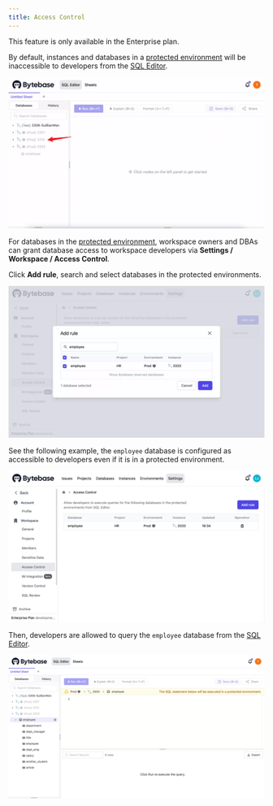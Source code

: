 ```yaml
---
title: Access Control
---
```


<hint-block type="info">

This feature is only available in the Enterprise plan.

</hint-block>

By default, instances and databases in a [protected environment](/docs/administration/environment-policy/tier) will be inaccessible to developers from the [SQL Editor](/docs/sql-editor/overview).

![editor-inaccessible](/static/docs/administration//access-control/access-control-editor-inaccessible.webp)

For databases in the [protected environment](/docs/administration/environment-policy/tier), workspace owners and DBAs can grant database access to workspace developers via **Settings / Workspace / Access Control**.

Click **Add rule**, search and select databases in the protected environments.

![setting-add-rule](/static/docs/administration//access-control/access-control-add-rule.webp)

See the following example, the `employee` database is configured as accessible to developers even if it is in a protected environment.

![setting](/static/docs/administration/access-control/access-control-settings.webp)

Then, developers are allowed to query the `employee` database from the [SQL Editor](/docs/sql-editor/overview). 

![editor-accessible](/static/docs/administration//access-control/access-control-editor-accessible.webp)
